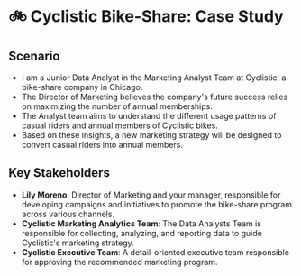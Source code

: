 # 🚲 Cyclistic Bike-Share: Case Study

## Scenario
+ I am a Junior Data Analyst in the Marketing Analyst Team at Cyclistic, a bike-share company in Chicago.
+ The Director of Marketing believes the company's future success relies on maximizing the number of annual memberships.
+ The Analyst team aims to understand the different usage patterns of casual riders and annual members of Cyclistic bikes.
+ Based on these insights, a new marketing strategy will be designed to convert casual riders into annual members.


## Key Stakeholders
+ **Lily Moreno**: Director of Marketing and your manager, responsible for developing campaigns and initiatives to promote the bike-share program across various channels.
+ **Cyclistic Marketing Analytics Team**: The Data Analysts Team is responsible for collecting, analyzing, and reporting data to guide Cyclistic's marketing strategy.
+ **Cyclistic Executive Team**: A detail-oriented executive team responsible for approving the recommended marketing program.
